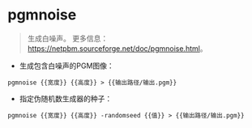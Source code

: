 # pgmnoise

> 生成白噪声。
> 更多信息：<https://netpbm.sourceforge.net/doc/pgmnoise.html>。

- 生成包含白噪声的PGM图像：

`pgmnoise {{宽度}} {{高度}} > {{输出路径/输出.pgm}}`

- 指定伪随机数生成器的种子：

`pgmnoise {{宽度}} {{高度}} -randomseed {{值}} > {{输出路径/输出.pgm}}`